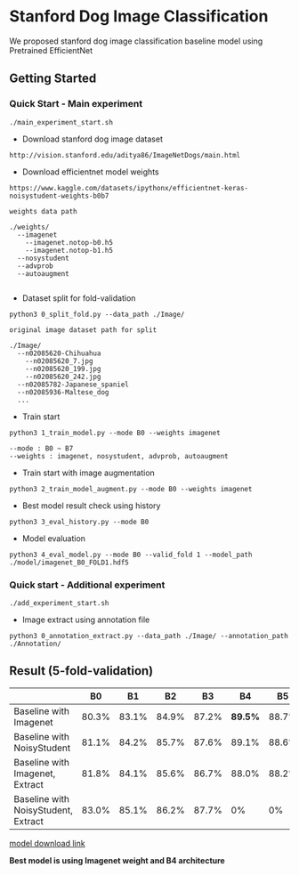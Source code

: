 # Stanford Dog Image Classification

We proposed stanford dog image classification baseline model using Pretrained EfficientNet

## Getting Started
### Quick Start - Main experiment
```  
./main_experiment_start.sh
```
* Download stanford dog image dataset
```
http://vision.stanford.edu/aditya86/ImageNetDogs/main.html
```
* Download efficientnet model weights
```
https://www.kaggle.com/datasets/ipythonx/efficientnet-keras-noisystudent-weights-b0b7

weights data path

./weights/
  --imagenet
    --imagenet.notop-b0.h5
    --imagenet.notop-b1.h5
  --nosystudent
  --advprob
  --autoaugment
  
```
* Dataset split for fold-validation
```
python3 0_split_fold.py --data_path ./Image/

original image dataset path for split

./Image/
  --n02085620-Chihuahua
    --n02085620_7.jpg
    --n02085620_199.jpg
    --n02085620_242.jpg
  --n02085782-Japanese_spaniel
  --n02085936-Maltese_dog
  ... 
```
* Train start
```
python3 1_train_model.py --mode B0 --weights imagenet

--mode : B0 ~ B7
--weights : imagenet, nosystudent, advprob, autoaugment
```
* Train start with image augmentation
```
python3 2_train_model_augment.py --mode B0 --weights imagenet
```
* Best model result check using history
```
python3 3_eval_history.py --mode B0
```
* Model evaluation
```
python3 4_eval_model.py --mode B0 --valid_fold 1 --model_path ./model/imagenet_B0_FOLD1.hdf5
```
### Quick start - Additional experiment 
```
./add_experiment_start.sh
```
* Image extract using annotation file
```
python3 0_annotation_extract.py --data_path ./Image/ --annotation_path ./Annotation/
```




## Result (5-fold-validation)
|                                     | B0    | B1    | B2    | B3    | B4        | B5    |
|-------------------------------------|-------|-------|-------|-------|-----------|-------|
| Baseline with Imagenet              | 80.3% | 83.1% | 84.9% | 87.2% | **89.5%** | 88.7% |
| Baseline with NoisyStudent          | 81.1% | 84.2% | 85.7% | 87.6% | 89.1%     | 88.6% |
| Baseline with Imagenet, Extract     | 81.8% | 84.1% | 85.6% | 86.7% | 88.0%     | 88.2% |
| Baseline with NoisyStudent, Extract | 83.0% | 85.1% | 86.2% | 87.7% | 0%        | 0%    |

[model download link](http://naver.me/G0JEYARU)

**Best model is using Imagenet weight and B4 architecture**


